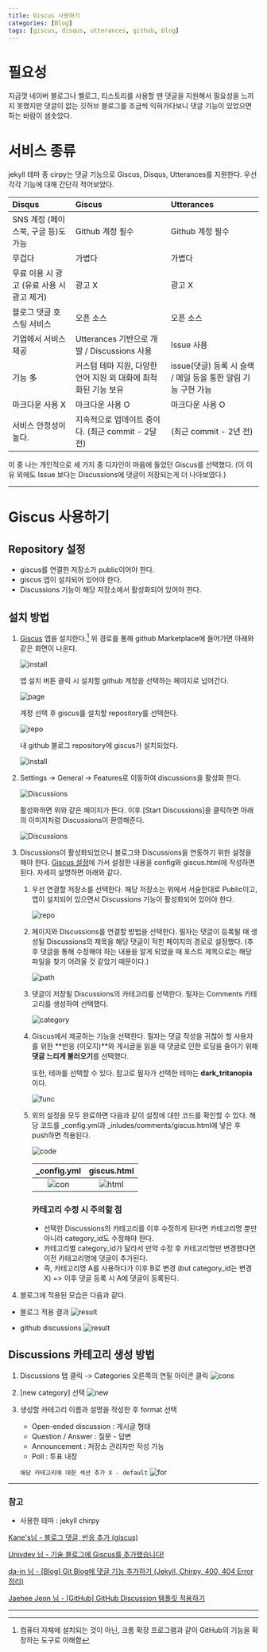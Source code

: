 ```yaml
---
title: Giscus 사용하기
categories: [Blog]
tags: [giscus, disqus, utterances, github, blog]
---
```


#  필요성
지금껏 네이버 블로그나 벨로그, 티스토리를 사용할 땐 댓글을 지원해서 필요성을 느끼지 못했지만 댓글이 없는 깃허브 블로그를 조금씩 익혀가다보니 댓글 기능이 있었으면 하는 바람이 샘솟았다.

# 서비스 종류
jekyll 테마 중 cirpy는 댓글 기능으로 Giscus, Disqus, Utterances를 지원한다.
우선 각각 기능에 대해 간단히 적어보았다.



| Disqus                      | Giscus          | Utterances |
| :--------------------------- | :--------------- | :--------- |
| SNS 계정 (페이스북, 구글 등)도 가능      | Github 계정 필수     | Github 계정 필수 |
| 무겁다               | 가볍다   |      가볍다  |
| 무료 이용 시 광고 (유료 사용 시 광고 제거) | 광고 X |   광고 X |
| 블로그 댓글 호스팅 서비스 | 오픈 소스 | 오픈 소스  |
|  기업에서 서비스 제공  | Utterances 기반으로 개발 / Discussions 사용 | Issue 사용 |
| 기능 多 | 커스텀 테마 지원, 다양한 언어 지원 외 대화에 최척화된 기능 보유 | issue(댓글) 등록 시 슬랙 / 메일 등을 통한 알림 기능 구현 가능 |
| 마크다운 사용 X | 마크다운 사용 O | 마크다운 사용 O |
| 서비스 안정성이 높다. | 지속적으로 업데이트 중이다. (최근 commit - 2달 전) | (최근 commit - 2년 전) |




이 중 나는 개인적으로 세 가지 중 디자인이 마음에 들었던 Giscus를 선택했다.
(이 이유 외에도 Issue 보다는 Discussions에 댓글이 저장되는게 더 나아보였다.)




---

# Giscus 사용하기

## Repository 설정

- giscus를 연결한 저장소가 public이어야 한다.
- giscus 앱이 설치되어 있어야 한다.
- Discussions 기능이 해당 저장소에서 활성화되어 있어야 한다.



## 설치 방법

1. [Giscus](https://github.com/apps/giscus) 앱을 설치한다.[^foot]
    위 경로를 통해 github Marketplace에 들어가면 아래와 같은 화면이 나온다.

    ![install](/assets/img/post_img/comment/giscus_install.png)

    앱 설치 버튼 클릭 시 설치할 github 계정을 선택하는 페이지로 넘어간다.

    ![page](/assets/img/post_img/comment/acound_check.png)

    계정 선택 후 giscus를 설치할 repository를 선택한다.

    ![repo](/assets/img/post_img/comment/repo_check.png)

    내 github 블로그 repository에 giscus가 설치되었다.

    ![install](/assets/img/post_img/comment/install_check.png)



2. Settings -> General -> Features로 이동하여 discussions을 활성화 한다.

    ![Discussions](/assets/img/post_img/comment/start_discussion.png)

    활성화하면 위와 같은 페이지가 뜬다. 이후 [Start Discussions]을 클릭하면 아래의 이미지처럼 Discussions이 환영해준다.

    ![Discussions](/assets/img/post_img/comment/welcom_discussion.png)


3. Discussions이 활성화되었으니 블로그와 Discussions을 연동하기 위한 설정을 해야 한다. [Giscus 설정](https://giscus.app/ko)에 가서 설정한 내용을 config와 giscus.html에 작성하면 된다.
    자세히 설명하면 아래와 같다.
    1. 우선 연결할 저장소를 선택한다. 해당 저장소는 위에서 서술한대로 Public이고, 앱이 설치되어 있으면서 Discussions 기능이 활성화되어 있어야 한다.

        ![repo](/assets/img/post_img/comment/giscus_repo.png)

    2. 페이지와 Discussions를 연결할 방법을 선택한다. 필자는 댓글이 등록될 때 생성될 Discussions의 제목을 해당 댓글이 적힌 페이지의 경로로 설정했다.
        (추후 댓글을 통해 수정해야 하는 내용을 알게 되었을 때 포스트 제목으로는 해당 파일을 찾기 어려울 것 같았기 때문이다.)

        ![path](/assets/img/post_img/comment/giscus_path.png)

    3. 댓글이 저장될 Discussions의 카테고리를 선택한다. 필자는 Comments 카테고리를 생성하여 선택했다.

        ![category](/assets/img/post_img/comment/giscus_category.png)

    4. Giscus에서 제공하는 기능을 선택한다.
        필자는 댓글 작성을 귀찮아 할 사용자를 위한 **반응 (이모지)**와 게시글을 읽을 때 댓글로 인한 로딩을 줄이기 위해 **댓글 느리게 불러오기**를 선택했다.

        또한, 테마를 선택할 수 있다. 참고로 필자가 선택한 테마는 **dark_tritanopia** 이다.

        ![func](/assets/img/post_img/comment/giscus_func.png)

    5. 외의 설정을 모두 완료하면 다음과 같이 설정에 대한 코드를 확인할 수 있다. 해당 코드를 _config.yml과 _inludes/comments/giscus.html에 넣은 후 push하면 적용된다.

        ![code](/assets/img/post_img/comment/giscus_code.png)

        | _config.yml | giscus.html |
        | :---------: | :---------: |
        |![con](/assets/img/post_img/comment/giscus_code_input.png) | ![html](/assets/img/post_img/comment/giscus_code_html.png) |
        
        ### 카테고리 수정 시 주의할 점
        - 선택한 Discussions의 카테고리를 이후 수정하게 된다면 카테고리명 뿐만 아니라 category_id도 수정해야 한다.
        - 카테고리별 category_id가 달라서 만약 수정 후 카테고리명만 변경했다면 이전 카테고리명에 댓글이 추가된다.
        - 즉, 카테고리명 A를 사용하다가 이후 B로 변경 (but category_id는 변경 X) => 이후 댓글 등록 시 A에 댓글이 등록된다.



4. 블로그에 적용된 모습은 다음과 같다.

- 블로그 적용 결과
![result](/assets/img/post_img/comment/blog_result.png)

- github discussions
![result](/assets/img/post_img/comment/github_result.png)


## Discussions 카테고리 생성 방법

1. Discussions 탭 클릭 -> Categories 오른쪽의 연필 아이콘 클릭
    ![cons](/assets/img/post_img/comment/co1.png)

2. [new category] 선택
    ![new](/assets/img/post_img/comment/co2.png)

3. 생성할 카테고리 이름과 설명을 작성한 후 format 선택
    - Open-ended discussion : 게시글 형태
    - Question / Answer : 질문 - 답변
    - Announcement : 저장소 관리자만 작성 가능
    - Poll : 투표 내장

    `해당 카테고리에 대한 섹션 추가 X - default`
    ![for](/assets/img/post_img/comment/co3.png)




---


### 참고
- 사용한 테마 : jekyll chirpy

[Kane's님 - 블로그 댓글, 반응 추가 (giscus)](https://devshjeon.github.io/78)

[Univdev 님 - 기술 블로그에 Giscus를 추가했습니다!](https://univdev.page/posts/add-giscus/)

[da-in 님 - [Blog] Git Blog에 댓글 기능 추가하기 (Jekyll, Chirpy, 400, 404 Error 정리)](https://da-in.github.io/posts/Blog-Comments/)

[Jaehee Jeon 님 - [GitHub] GitHub Discussion 템플릿 적용하기](https://jaehee329.tistory.com/39)



---
[^foot]: 컴퓨터 자체에 설치되는 것이 아닌, 크롬 확장 프로그램과 같이 GitHub의 기능을 확장하는 도구로 이해함